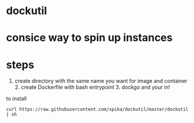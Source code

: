 # dockutil

# consice way to spin up instances                                                                                                                                                                                 
# steps
1. create directory with the same name you want for image and container                                                         2. create Dockerfile with bash entrypoint                                                                                       3. dockgo and your in!    

to install 

```
curl https://raw.githubusercontent.com/xpika/dockutil/master/dockutil | sh
```

